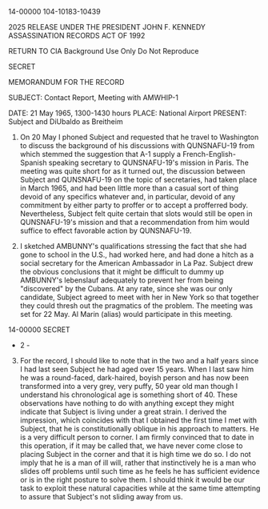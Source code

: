 14-00000
104-10183-10439

2025 RELEASE UNDER THE PRESIDENT JOHN F. KENNEDY ASSASSINATION RECORDS ACT OF 1992

RETURN TO CIA
Background Use Only
Do Not Reproduce

SECRET

MEMORANDUM FOR THE RECORD

SUBJECT: Contact Report, Meeting with AMWHIP-1

DATE: 21 May 1965, 1300-1430 hours
PLACE: National Airport
PRESENT: Subject and DiUbaldo as Breitheim

1. On 20 May I phoned Subject and requested that he travel to Washington to discuss the background of his discussions with QUNSNAFU-19 from which stemmed the suggestion that A-1 supply a French-English-Spanish speaking secretary to QUNSNAFU-19's mission in Paris. The meeting was quite short for as it turned out, the discussion between Subject and QUNSNAFU-19 on the topic of secretaries, had taken place in March 1965, and had been little more than a casual sort of thing devoid of any specifics whatever and, in particular, devoid of any commitment by either party to proffer or to accept a profferred body. Nevertheless, Subject felt quite certain that slots would still be open in QUNSNAFU-19's mission and that a recommendation from him would suffice to effect favorable action by QUNSNAFU-19.

2. I sketched AMBUNNY's qualifications stressing the fact that she had gone to school in the U.S., had worked here, and had done a hitch as a social secretary for the American Ambassador in La Paz. Subject drew the obvious conclusions that it might be difficult to dummy up AMBUNNY's lebenslauf adequately to prevent her from being "discovered" by the Cubans. At any rate, since she was our only candidate, Subject agreed to meet with her in New York so that together they could thresh out the pragmatics of the problem. The meeting was set for 22 May. Al Marin (alias) would participate in this meeting.

14-00000
SECRET

- 2 -

3. For the record, I should like to note that in the two and a half years since I had last seen Subject he had aged over 15 years. When I last saw him he was a round-faced, dark-haired, boyish person and has now been transformed into a very grey, very puffy, 50 year old man though I understand his chronological age is something short of 40. These observations have nothing to do with anything except they might indicate that Subject is living under a great strain. I derived the impression, which coincides with that I obtained the first time I met with Subject, that he is constitutionally oblique in his approach to matters. He is a very difficult person to corner. I am firmly convinced that to date in this operation, if it may be called that, we have never come close to placing Subject in the corner and that it is high time we do so. I do not imply that he is a man of ill will, rather that instinctively he is a man who slides off problems until such time as he feels he has sufficient evidence or is in the right posture to solve them. I should think it would be our task to exploit these natural capacities while at the same time attempting to assure that Subject's not sliding away from us.
